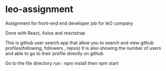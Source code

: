 # leo-assignment

Assignment for front-end end developer job for leO company

Done with React, Axios and reactstrap

This is github user search app that allow you to search and view github profiles(following, followers , repos)
It is also showing the number of users and able to go to their profile directly on github

Go to the file directory
run : npm install
then npm start
